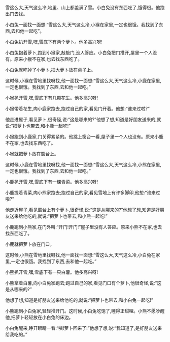 雪这么大,天气这么冷,地里、山上都盖满了雪。小白兔没有东西吃了,饿得很。他跑出门去找。

小白兔一面找一面想:“雪这么大,天气这么冷,小猴在家里,一定也很饿。我找到了东西,去和他一起吃”。

小白兔扒开雪,嘿,雪底下有两个萝卜。他多高兴呀!

小白兔抱着萝卜,跑到小猴家,敲敲门,没人答应。小白兔把门推开,屋里一个人没有。原来小猴不在家,也去找东西吃了。

小白兔就吃掉了小萝卜,把大萝卜放在桌子上。

这时候,小猴在雪地里找呀找,他一面找一面想:“雪这么大,天气这么冷,小鹿在家里,一定也很饿。我找到了东西,去和他一起吃。”

小猴扒开雪,嘿,雪底下有几颗花生。他多高兴呀!

小猴带着花生,向小鹿家跑去,跑过自己的家,看见门开着。他想:“谁来过啦?”

他走进屋子,看见萝卜,很奇怪,说:“这是哪来的?”他想了想,知道是好朋友送来的,就说:“把萝卜也带去,和小鹿一起吃!”

小猴跑到小鹿家,门关得紧紧的。他跳上窗台一看,屋子里一个人也没有。原来小鹿不在家,也去找东西吃了。

小猴就把萝卜放在窗台上。

这时候,小鹿在雪地里找呀找,他一面找一面想:“雪这么大,天气这么冷,小熊在家里,一定也很饿。我找到了东西,去和他一起吃。”

小鹿扒开雪,嘿,雪底下有一棵青菜。他多高兴呀!

小鹿提着青菜,向小熊家跑去;跑过自己的家,看见雪地上有许多脚印,他想:“谁来过啦?”

他走近屋子,看见窗台上有个萝卜,很奇怪,说:“这是从哪来的?”他想了想,知道是好朋友送来给他吃的,就说:“把萝卜也带去,和小熊一起吃!”

小鹿跑到小熊家,在门外叫:“开门!开门!”屋子里没有人答应。原来小熊不在家,也去找东西吃了。

小鹿就把萝卜放在门口。

这时候,小熊在雪地里找呀找,他一面找一面想:“雪这么大,天气这么冷,小白兔在家里,一定也很饿。我找到了东西,去和他一起吃。”

小熊扒开雪,嘿,雪底下有一只白薯。他多高兴呀!

小熊拿着白薯,向小白兔家跑去;跑过自己的家,看见门口有个萝卜,他很奇怪,说:“这是从哪来的?”

他想了想,知道是好朋友送来给他吃的,就说:“把萝卜也带去,和小白兔一起吃!”

小熊跑到小白兔家,轻轻推开门。这时候,小白兔吃饱了,睡得正甜哩。小熊不愿吵醒他,把萝卜轻轻放在小白兔的床边。

小白兔醒来,睁开眼睛一看:“咦!萝卜回来了!”他想了想,说:“我知道了,是好朋友送来给我吃的。”
